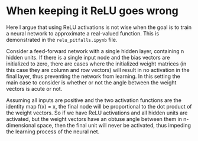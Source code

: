 # When keeping it ReLU goes wrong
Here I argue that using ReLU activations is not wise when
the goal is to train a neural network to approximate a real-valued
function. This is demonstrated in the `relu_pitfalls.ipynb` file.

Consider a feed-forward network with a single hidden layer,
containing n hidden units. If there is a single input node
and the bias vectors are initialized to zero, there are cases where
the initialized weight matrices (in this case they are column and row vectors)
will result in no activation in the final layer, thus preventing the 
network from learning. In this setting the main case to consider is 
whether or not the angle between the weight vectors is acute or not.

Assuming all inputs are positive and the two activation functions 
are the identity map f(x) = x, the final node will be proportional
to the dot product of the weight vectors. So if we have ReLU activations
and all hidden units are activated, but the weight vectors have an
obtuse angle between them in n-dimensional space, then the final unit
will never be activated, thus impeding the learning process of the neural net.
